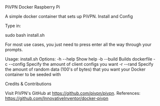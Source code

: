 PiVPN Docker Raspberry Pi

A simple docker container that sets up PiVPN.
Install and Config

Type in:

sudo bash install.sh

For most use cases, you just need to press enter all the way through your prompts.

Usage: install.sh <options>
Options:
   -h --help                Show help
   -b --build               Builds dockerfile
   -c --config <amount>     Specify the amount of client configs you want
   -r --rand <amount>       Specify the amount of random data (100's of bytes) that you want your Docker container to be seeded with

Credits & Contributions

Visit PiVPN's GitHub at https://github.com/pivpn/pivpn.
References: https://github.com/InnovativeInventor/docker-pivpn
